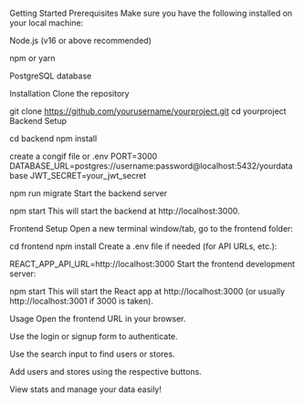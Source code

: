 Getting Started
Prerequisites
Make sure you have the following installed on your local machine:

Node.js (v16 or above recommended)

npm or yarn

PostgreSQL database

Installation
Clone the repository

git clone https://github.com/yourusername/yourproject.git
cd yourproject
Backend Setup

cd backend
npm install

create a congif file or .env
PORT=3000
DATABASE_URL=postgres://username:password@localhost:5432/yourdatabase
JWT_SECRET=your_jwt_secret

npm run migrate
Start the backend server

npm start
This will start the backend at http://localhost:3000.

Frontend Setup
Open a new terminal window/tab, go to the frontend folder:

cd frontend
npm install
Create a .env file if needed (for API URLs, etc.):

REACT_APP_API_URL=http://localhost:3000
Start the frontend development server:

npm start
This will start the React app at http://localhost:3000 (or usually http://localhost:3001 if 3000 is taken).

Usage
Open the frontend URL in your browser.

Use the login or signup form to authenticate.

Use the search input to find users or stores.

Add users and stores using the respective buttons.

View stats and manage your data easily!
